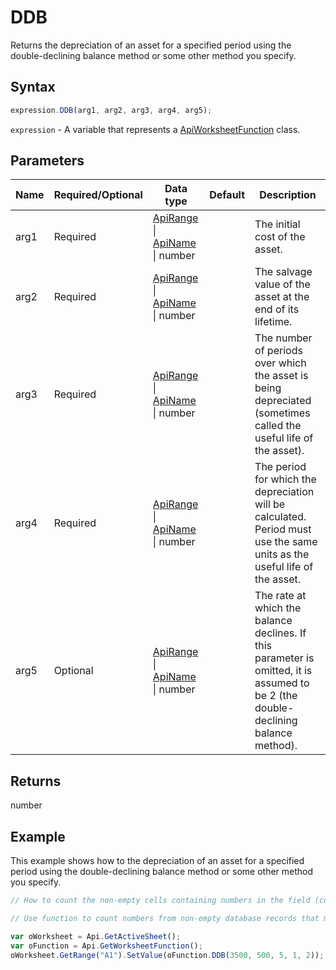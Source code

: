 # DDB

Returns the depreciation of an asset for a specified period using the double-declining balance method or some other method you specify.

## Syntax

```javascript
expression.DDB(arg1, arg2, arg3, arg4, arg5);
```

`expression` - A variable that represents a [ApiWorksheetFunction](../ApiWorksheetFunction.md) class.

## Parameters

| **Name** | **Required/Optional** | **Data type** | **Default** | **Description** |
| ------------- | ------------- | ------------- | ------------- | ------------- |
| arg1 | Required | [ApiRange](../../ApiRange/ApiRange.md) \| [ApiName](../../ApiName/ApiName.md) \| number |  | The initial cost of the asset. |
| arg2 | Required | [ApiRange](../../ApiRange/ApiRange.md) \| [ApiName](../../ApiName/ApiName.md) \| number |  | The salvage value of the asset at the end of its lifetime. |
| arg3 | Required | [ApiRange](../../ApiRange/ApiRange.md) \| [ApiName](../../ApiName/ApiName.md) \| number |  | The number of periods over which the asset is being depreciated (sometimes called the useful life of the asset). |
| arg4 | Required | [ApiRange](../../ApiRange/ApiRange.md) \| [ApiName](../../ApiName/ApiName.md) \| number |  | The period for which the depreciation will be calculated. Period must use the same units as the useful life of the asset. |
| arg5 | Optional | [ApiRange](../../ApiRange/ApiRange.md) \| [ApiName](../../ApiName/ApiName.md) \| number |  | The rate at which the balance declines. If this parameter is omitted, it is assumed to be 2 (the double-declining balance method). |

## Returns

number

## Example

This example shows how to the depreciation of an asset for a specified period using the double-declining balance method or some other method you specify.

```javascript editor-xlsx
// How to count the non-empty cells containing numbers in the field (column) of records in the database that match the conditions you specify.

// Use function to count numbers from non-empty database records that met a condition specified.

var oWorksheet = Api.GetActiveSheet();
var oFunction = Api.GetWorksheetFunction();
oWorksheet.GetRange("A1").SetValue(oFunction.DDB(3500, 500, 5, 1, 2));
```
